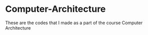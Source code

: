 # Computer-Architecture
These are the codes that I made as a part of the course Computer Architecture
